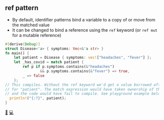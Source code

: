 ## ref pattern

* By default, identifier patterns bind a variable to a copy of or move from the matched value 
* It can be changed to bind a reference using the `ref` keyword (or `ref mut` for a mutable reference)

```rust
#[derive(Debug)]
struct Disease<'a> { symptoms: Vec<&'a str> }
fn main() {
    let patient = Disease { symptoms: vec!["headaches", "fever"] };
    let _has_covid = match patient {
        ref p if p.symptoms.contains(&"headaches") 
                && p.symptoms.contains(&"fever") => true,
        _ => false
    };
// This compiles. Without the ref keyword we'd get a value borrowed after move
// for "patient". The match expression would have taken ownership of the variable
// and the code would have fail to compile. See playground example below
  println!("{:?}", patient);
}
```

[📒](https://doc.rust-lang.org/reference/patterns.html)
[💻](https://play.rust-lang.org/?version=stable&mode=debug&edition=2018&gist=d9fd5341b352a44704b1ff30bc4e7913)